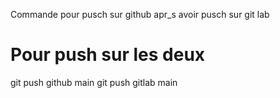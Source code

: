 Commande pour pusch sur github apr_s avoir pusch sur git lab

# Pour push sur les deux
git push github main
git push gitlab main